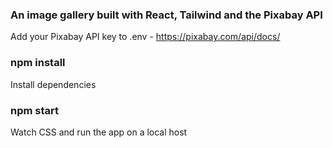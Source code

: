 ### An image gallery built with React, Tailwind and the Pixabay API

Add your Pixabay API key to .env - https://pixabay.com/api/docs/

### npm install
Install dependencies

### npm start
Watch CSS and run the app on a local host
